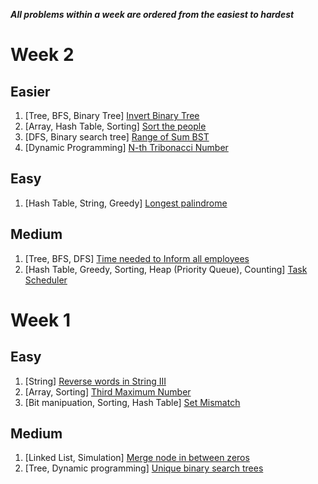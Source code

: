 ***All problems within a week are ordered from the easiest to hardest***

# Week 2

## Easier

1. [Tree, BFS, Binary Tree] [Invert Binary Tree](https://leetcode.com/problems/invert-binary-tree/submissions/838970264/)
1. [Array, Hash Table, Sorting] [Sort the people](https://leetcode.com/problems/sort-the-people/)
1. [DFS, Binary search tree] [Range of Sum BST](https://leetcode.com/problems/range-sum-of-bst/description/)
1. [Dynamic Programming] [N-th Tribonacci Number](https://leetcode.com/problems/n-th-tribonacci-number/description/)

## Easy

1. [Hash Table, String, Greedy] [Longest palindrome](https://leetcode.com/problems/longest-palindrome/description/)

## Medium

1. [Tree, BFS, DFS] [Time needed to Inform all employees](https://leetcode.com/problems/time-needed-to-inform-all-employees/)
1. [Hash Table, Greedy, Sorting, Heap (Priority Queue), Counting] [Task Scheduler](https://leetcode.com/problems/task-scheduler/description/)

# Week 1

## Easy

1. [String] [Reverse words in String III](https://leetcode.com/problems/reverse-words-in-a-string-iii/)
1. [Array, Sorting] [Third Maximum Number](https://leetcode.com/problems/third-maximum-number/)
1. [Bit manipuation, Sorting, Hash Table] [Set Mismatch](https://leetcode.com/problems/set-mismatch/)

## Medium

1. [Linked List, Simulation] [Merge node in between zeros](https://leetcode.com/problems/merge-nodes-in-between-zeros/)
1. [Tree, Dynamic programming] [Unique binary search trees](https://leetcode.com/problems/unique-binary-search-trees/description/)
